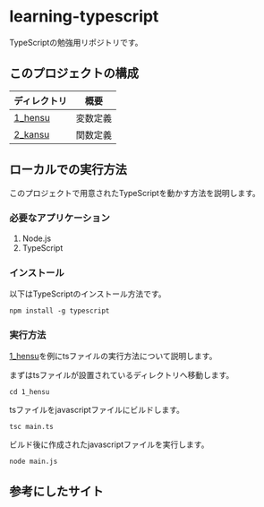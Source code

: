 # learning-typescript
TypeScriptの勉強用リポジトリです。

## このプロジェクトの構成  
| ディレクトリ               | 概要    |
| -------------------- | ----- |
| [1_hensu](./1_hensu) | 変数定義 |
| [2_kansu](./2_kansu) | 関数定義 |

## ローカルでの実行方法
このプロジェクトで用意されたTypeScriptを動かす方法を説明します。

### 必要なアプリケーション
1. Node.js  
2. TypeScript  

### インストール
以下はTypeScriptのインストール方法です。
```
npm install -g typescript
```

### 実行方法
[1_hensu](./1_hensu)を例にtsファイルの実行方法について説明します。  

まずはtsファイルが設置されているディレクトリへ移動します。  
```
cd 1_hensu
```
tsファイルをjavascriptファイルにビルドします。  
```
tsc main.ts
```

ビルド後に作成されたjavascriptファイルを実行します。  
```
node main.js 
```

## 参考にしたサイト
